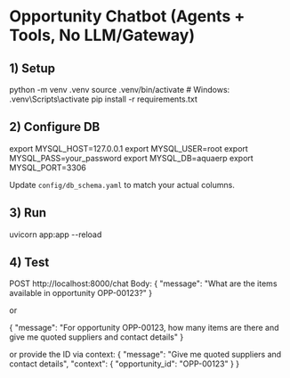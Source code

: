 # Opportunity Chatbot (Agents + Tools, No LLM/Gateway)

## 1) Setup
python -m venv .venv
source .venv/bin/activate  # Windows: .venv\Scripts\activate
pip install -r requirements.txt

## 2) Configure DB
export MYSQL_HOST=127.0.0.1
export MYSQL_USER=root
export MYSQL_PASS=your_password
export MYSQL_DB=aquaerp
export MYSQL_PORT=3306

Update `config/db_schema.yaml` to match your actual columns.

## 3) Run
uvicorn app:app --reload

## 4) Test
POST http://localhost:8000/chat
Body:
{
  "message": "What are the items available in opportunity OPP-00123?"
}

or

{
  "message": "For opportunity OPP-00123, how many items are there and give me quoted suppliers and contact details"
}

or provide the ID via context:
{
  "message": "Give me quoted suppliers and contact details",
  "context": { "opportunity_id": "OPP-00123" }
}